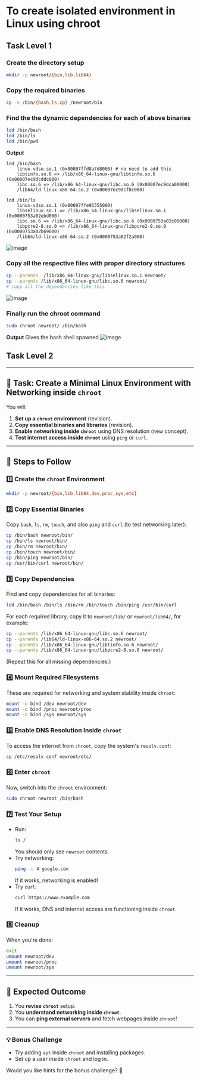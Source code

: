 # To create isolated environment in Linux using chroot 

## Task Level 1

### Create the directory setup
```bash
mkdir -p newroot/{bin,lib,lib64}
```

### Copy the required binaries
```bash
cp -v /bin/{bash,ls,cp} /newroot/bin
```

### Find the the dynamic dependencies for each of above binaries
```bash
ldd /bin/bash
ldd /bin/ls
ldd /bin/pwd
```
**Output**
```
ldd /bin/bash
	linux-vdso.so.1 (0x00007ffd8a7d8000) # no need to add this
	libtinfo.so.6 => /lib/x86_64-linux-gnu/libtinfo.so.6 (0x00007ec9dcddc000)
	libc.so.6 => /lib/x86_64-linux-gnu/libc.so.6 (0x00007ec9dca00000)
	/lib64/ld-linux-x86-64.so.2 (0x00007ec9dcf8c000)

ldd /bin/ls
	linux-vdso.so.1 (0x00007ffe95355000)
	libselinux.so.1 => /lib/x86_64-linux-gnu/libselinux.so.1 (0x0000753a02ebd000)
	libc.so.6 => /lib/x86_64-linux-gnu/libc.so.6 (0x0000753a02c00000)
	libpcre2-8.so.0 => /lib/x86_64-linux-gnu/libpcre2-8.so.0 (0x0000753a02b69000)
	/lib64/ld-linux-x86-64.so.2 (0x0000753a02f2a000)
```
![image](https://github.com/user-attachments/assets/394005db-f37c-4db7-81b9-77e465473db1)


### Copy all the respective files with proper directory structures
```bash
cp --parents  /lib/x86_64-linux-gnu/libselinux.so.1 newroot/
cp --parents /lib/x86_64-linux-gnu/libc.so.6 newroot/
# copy all the dependencies like this
```
![image](https://github.com/user-attachments/assets/53b6a109-a1f5-4b1d-996b-4bb3f7b9002c)

### Finally run the chroot command
```bash
sudo chroot newroot/ /bin/bash
```
**Output**
Gives the bash shell spawned
![image](https://github.com/user-attachments/assets/d29cf70b-3aad-4f60-82af-c1a6f7b2aa68)

## Task Level 2
---

## **🚀 Task: Create a Minimal Linux Environment with Networking inside `chroot`**
You will:
1. **Set up a `chroot` environment** (revision).
2. **Copy essential binaries and libraries** (revision).
3. **Enable networking inside `chroot`** using DNS resolution (new concept).
4. **Test internet access inside `chroot`** using `ping` or `curl`.

---

## **📌 Steps to Follow**
### **1️⃣ Create the `chroot` Environment**
```bash
mkdir -p newroot/{bin,lib,lib64,dev,proc,sys,etc}
```

### **2️⃣ Copy Essential Binaries**
Copy `bash`, `ls`, `rm`, `touch`, and also `ping` and `curl` (to test networking later):
```bash
cp /bin/bash newroot/bin/
cp /bin/ls newroot/bin/
cp /bin/rm newroot/bin/
cp /bin/touch newroot/bin/
cp /bin/ping newroot/bin/
cp /usr/bin/curl newroot/bin/
```

### **3️⃣ Copy Dependencies**
Find and copy dependencies for all binaries:
```bash
ldd /bin/bash /bin/ls /bin/rm /bin/touch /bin/ping /usr/bin/curl
```
For each required library, copy it to `newroot/lib/` or `newroot/lib64/`, for example:
```bash
cp --parents /lib/x86_64-linux-gnu/libc.so.6 newroot/
cp --parents /lib64/ld-linux-x86-64.so.2 newroot/
cp --parents /lib/x86_64-linux-gnu/libtinfo.so.6 newroot/
cp --parents /lib/x86_64-linux-gnu/libpcre2-8.so.0 newroot/
```
(Repeat this for all missing dependencies.)

### **4️⃣ Mount Required Filesystems**
These are required for networking and system stability inside `chroot`:
```bash
mount -o bind /dev newroot/dev
mount -o bind /proc newroot/proc
mount -o bind /sys newroot/sys
```

### **5️⃣ Enable DNS Resolution Inside `chroot`**
To access the internet from `chroot`, copy the system's `resolv.conf`:
```bash
cp /etc/resolv.conf newroot/etc/
```

### **6️⃣ Enter `chroot`**
Now, switch into the `chroot` environment:
```bash
sudo chroot newroot /bin/bash
```

### **7️⃣ Test Your Setup**
- Run:
  ```bash
  ls /
  ```
  You should only see `newroot` contents.
- Try networking:
  ```bash
  ping -c 4 google.com
  ```
  If it works, networking is enabled!
- Try `curl`:
  ```bash
  curl https://www.example.com
  ```
  If it works, DNS and internet access are functioning inside `chroot`.

### **8️⃣ Cleanup**
When you're done:
```bash
exit
umount newroot/dev
umount newroot/proc
umount newroot/sys
```

---

## **🎯 Expected Outcome**
1. You **revise `chroot`** setup.
2. You **understand networking inside `chroot`**.
3. You can **ping external servers** and fetch webpages inside `chroot`!

---

### **💡 Bonus Challenge**
- Try adding `apt` inside `chroot` and installing packages.
- Set up a user inside `chroot` and log in.

Would you like hints for the bonus challenge? 🚀
